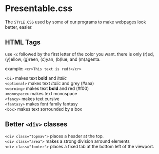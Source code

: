# Presentable.css
 The `STYLE.CSS` used by some of our programs to make webpages look better, easier.

## HTML Tags

use `<c` followed by the first letter of the color you want. there is only (r)ed, (y)ellow, (g)reen, (c)yan, (b)lue, and (m)agenta.
  
example: `<cr>This text is red!</cr>`  
  
`<bi>` makes text **bold** and *italic*  
`<optional>` makes text *italic* and grey (#aaa)  
`<warning>` makes text **bold** and red (#f00)  
`<monospace>` makes text monospace  
`<fancy>` makes text cursive  
`<fantasy>` makes font family fantasy  
`<box>` makes text sorrounded by a box  
  
  
## Better `<div>` classes

`<div class="topnav">` places a header at the top.  
`<div class="area">` makes a strong division arround elements  
`<div class="footer">` places a fixed tab at the bottom left of the viewport.  
